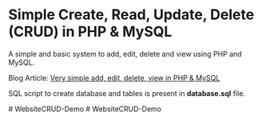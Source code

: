 Simple Create, Read, Update, Delete (CRUD) in PHP & MySQL
========

A simple and basic system to add, edit, delete and view using PHP and MySQL. 

Blog Article: [Very simple add, edit, delete, view in PHP & MySQL](http://blog.chapagain.com.np/very-simple-add-edit-delete-view-in-php-mysql/)

SQL script to create database and tables is present in **database.sql** file.

#   W e b s i t e C R U D - D e m o  
 # WebsiteCRUD-Demo
